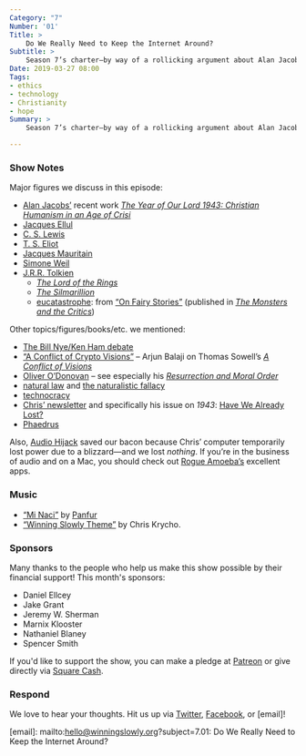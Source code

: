 ```yaml
---
Category: "7"
Number: '01'
Title: >
    Do We Really Need to Keep the Internet Around?
Subtitle: >
    Season 7’s charter—by way of a rollicking argument about Alan Jacobs’ <cite>The Year of Our Lord 1943</cite> and Tolkien’s idea of eucatastrophe.
Date: 2019-03-27 08:00
Tags:
- ethics
- technology
- Christianity
- hope
Summary: >
    Season 7’s charter—by way of a rollicking argument about Alan Jacobs’ The Year of Our Lord 1943 and Tolkien’s idea of eucatastrophe.

---
```

### Show Notes

Major figures we discuss in this episode:

* [Alan Jacobs’](https://ayjay.org) recent work [<cite>The Year of Our Lord 1943: Christian Humanism in an Age of Crisi</cite>](https://www.alibris.com/search/books/isbn/9780190864651?qwork=40202620)
* [Jacques Ellul](https://en.wikipedia.org/wiki/Jacques_Ellul)
* [C. S. Lewis](https://en.wikipedia.org/wiki/C._S._Lewis)
* [T. S. Eliot](https://en.wikipedia.org/wiki/T._S._Eliot)
* [Jacques Mauritain](https://en.wikipedia.org/wiki/Jacques_Maritain)
* [Simone Weil](https://en.wikipedia.org/wiki/Simone_Weil)
* [J.R.R. Tolkien](https://en.wikipedia.org/wiki/J._R._R._Tolkien)
  * [<cite>The Lord of the Rings</cite>](https://www.alibris.com/The-Lord-of-the-Rings-J-R-R-Tolkien/book/4033182?matches=1961)
  * [<cite>The Silmarillion</cite>](https://www.alibris.com/The-Silmarillion-J-R-R-Tolkien/book/6088093?matches=826)
  * [eucatastrophe](https://en.wikipedia.org/wiki/Eucatastrophe): from [“On Fairy Stories”](http://brainstorm-services.com/wcu-2005/fairystories-tolkien.html) (published in [<cite>The Monsters and the Critics</cite>](https://www.alibris.com/search/books/isbn/9780261102637?qwork=14501291))

Other topics/figures/books/etc. we mentioned:

* [The Bill Nye/Ken Ham debate](https://en.wikipedia.org/wiki/Bill_Nye–Ken_Ham_debate)
* [“A Conflict of Crypto Visions”](https://medium.com/@arjunblj/a-conflict-of-crypto-visions-6f3e28066454) – Arjun Balaji on Thomas Sowell’s [<cite>A Conflict of Visions</cite>](https://www.alibris.com/A-Conflict-of-Visions-Ideological-Origins-of-Political-Struggles-Thomas-Sowell/book/1282167?matches=55)
* [Oliver O’Donovan](https://en.wikipedia.org/wiki/Oliver_O'Donovan) – see especially his [<cite>Resurrection and Moral Order</cite>](https://www.alibris.com/Resurrection-and-Moral-Order-An-Outline-for-Evangelical-Ethics-Oliver-ODonovan/book/5719974?matches=35)
* [natural law](https://en.wikipedia.org/wiki/Natural_law) and [the naturalistic fallacy](https://en.wikipedia.org/wiki/Naturalistic_fallacy)
* [technocracy](https://en.wikipedia.org/wiki/Technocracy)
* [Chris’ newsletter](https://buttondown.email/chriskrycho) and specifically his issue on <cite>1943</cite>: [Have We Already Lost?](https://buttondown.email/chriskrycho/archive/b41c8ea6-9021-45d3-b42f-3bcb6f890475\])
* [Phaedrus](https://en.wikipedia.org/wiki/Phaedrus_(dialogue))

Also, [Audio Hijack](https://www.rogueamoeba.com/audiohijack/) saved our bacon because Chris’ computer temporarily lost power due to a blizzard—and we lost _nothing_. If you’re in the business of audio and on a Mac, you should check out [Rogue Amoeba’s](https://www.rogueamoeba.com) excellent apps.

### Music

* [“Mi Naci”](https://www.amazon.com/Mi-Naci/dp/B07JG1NZNC) by [Panfur](https://www.amazon.com/Mi-Naci/dp/B07JG1NZNC)
* [“Winning Slowly Theme”](https://soundcloud.com/chriskrycho/winning-slowly) by Chris Krycho.

### Sponsors

Many thanks to the people who help us make this show possible by their financial support! This month's sponsors:

* Daniel Ellcey
* Jake Grant
* Jeremy W. Sherman
* Marnix Klooster
* Nathaniel Blaney
* Spencer Smith

If you'd like to support the show, you can make a pledge at [Patreon](https://www.patreon.com/winningslowly) or give directly via [Square Cash](https://cash.me/$winningslowly).

### Respond

We love to hear your thoughts. Hit us up via [Twitter](//www.twitter.com/winningslowly), [Facebook](//www.facebook.com/winningslowlypodcast), or \[email\]!

\[email\]: mailto:hello@winningslowly.org?subject=7.01: Do We Really Need to Keep the Internet Around?
